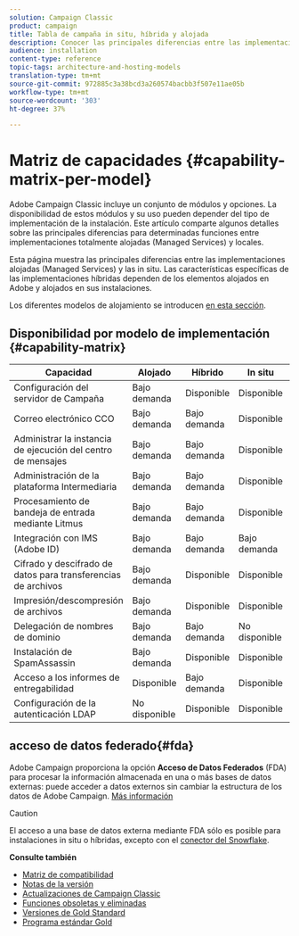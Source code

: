 ```yaml
---
solution: Campaign Classic
product: campaign
title: Tabla de campaña in situ, híbrida y alojada
description: Conocer las principales diferencias entre las implementaciones alojadas y las in situ
audience: installation
content-type: reference
topic-tags: architecture-and-hosting-models
translation-type: tm+mt
source-git-commit: 972885c3a38bcd3a260574bacbb3f507e11ae05b
workflow-type: tm+mt
source-wordcount: '303'
ht-degree: 37%

---
```



# Matriz de capacidades {#capability-matrix-per-model}

Adobe Campaign Classic incluye un conjunto de módulos y opciones. La disponibilidad de estos módulos y su uso pueden depender del tipo de implementación de la instalación. Este artículo comparte algunos detalles sobre las principales diferencias para determinadas funciones entre implementaciones totalmente alojadas (Managed Services) y locales.

Esta página muestra las principales diferencias entre las implementaciones alojadas (Managed Services) y las in situ. Las características específicas de las implementaciones híbridas dependen de los elementos alojados en Adobe y alojados en sus instalaciones.

Los diferentes modelos de alojamiento se introducen [en esta sección](../../installation/using/hosting-models.md).

## Disponibilidad por modelo de implementación {#capability-matrix}

| Capacidad | Alojado | Híbrido | In situ | Detalles |
|-----------------------------------------------|------------------|-----------|---------------|-----------------------------------------------------------------------------------------------------------------------------------------------------------------------------------------------------------------------|
| Configuración del servidor de Campaña | Bajo demanda | Disponible | Disponible | [Más información](../../installation/using/the-server-configuration-file.md) |
| Correo electrónico CCO | Bajo demanda | Bajo demanda | Disponible | [Más información](../../installation/using/email-archiving.md) |
| Administrar la instancia de ejecución del centro de mensajes | Bajo demanda | Bajo demanda | Disponible | [Más información](../../message-center/using/about-transactional-messaging.md) |
| Administración de la plataforma Intermediaria | Bajo demanda | Bajo demanda | Disponible | [Más información](../../installation/using/mid-sourcing-server.md) |
| Procesamiento de bandeja de entrada mediante Litmus | Bajo demanda | Bajo demanda | Disponible | [Más información](../../delivery/using/inbox-rendering.md) |
| Integración con IMS (Adobe ID) | Bajo demanda | Bajo demanda | Bajo demanda | [Más información](../../integrations/using/about-adobe-id.md) |
| Cifrado y descifrado de datos para transferencias de archivos | Bajo demanda | Disponible | Disponible | [Más información](../../workflow/using/importing-data.md#unzipping-or-decrypting-a-file-before-processing) |
| Impresión/descompresión de archivos | Bajo demanda | Disponible | Disponible | [Más información](../../workflow/using/importing-data.md#unzipping-or-decrypting-a-file-before-processing) |
| Delegación de nombres de dominio | Bajo demanda | Bajo demanda | No disponible | [Más información](https://helpx.adobe.com/es/campaign/kb/domain-name-delegation.html) |
| Instalación de SpamAssassin | Bajo demanda | Disponible | Disponible | [Más información](../../delivery/using/spamassassin.md) |
| Acceso a los informes de entregabilidad | Disponible | Bajo demanda | Disponible | [Más información](../../delivery/using/monitoring-deliverability.md) |
| Configuración de la autenticación LDAP | No disponible | Disponible | Disponible | [Más información](../../installation/using/connecting-through-ldap.md) |


## acceso de datos federado{#fda}

Adobe Campaign proporciona la opción **Acceso de Datos Federados** (FDA) para procesar la información almacenada en una o más bases de datos externas: puede acceder a datos externos sin cambiar la estructura de los datos de Adobe Campaign. [Más información](../../installation/using/about-fda.md)

>[!CAUTION]
>
>El acceso a una base de datos externa mediante FDA sólo es posible para instalaciones in situ o híbridas, excepto con el [conector del Snowflake](../../installation/using/configure-fda-snowflake.md).


**Consulte también**

* [Matriz de compatibilidad](../../rn/using/compatibility-matrix.md)
* [Notas de la versión](../../rn/using/latest-release.md)
* [Actualizaciones de Campaign Classic](../../rn/using/rn-overview.md)
* [Funciones obsoletas y eliminadas](../../rn/using/deprecated-features.md)
* [Versiones de Gold Standard](../../rn/using/gold-standard.md)
* [Programa estándar Gold](https://helpx.adobe.com/es/campaign/kb/gold-standard.html)
